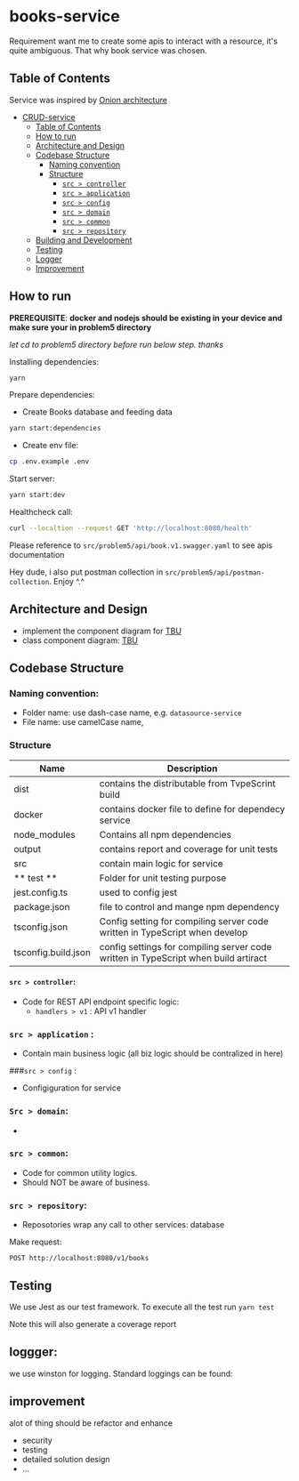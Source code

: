 # books-service

Requirement want me to create some apis to interact with a resource, it's quite ambiguous. That why book service was chosen.

## Table of Contents

Service was inspired by [Onion architecture](https://dev.to/jnavez/make-your-microservices-tastier-by-cooking-them-with-a-sweet-onion-34n2)

-   [CRUD-service](#books-service)
    -   [Table of Contents](#table-of-contents)
    -   [How to run](#how-to-run)
    -   [Architecture and Design](#architecture-and-design)
    -   [Codebase Structure](#codebase-structure)
        -   [Naming convention](#naming-convention)
        -   [Structure](#structure)
            -   [`src > controller`](#src--controller)
            -   [`src > application`](#src--application)
            -   [`src > config`](#src--config)
            -   [`src > domain`](#src--domain)
            -   [`src > common`](#src--common)
            -   [`src > repository`](#src--repository)
    -   [Building and Development](#building-and-development)
    -   [Testing](#testing)
    -   [Logger](#logger)
    - [Improvement](#improvement)

## How to run

**PREREQUISITE**: **docker and nodejs should be existing in your device and make sure your in problem5 directory**

_let cd to problem5 directory before run below step. thanks_

Installing dependencies:

```bash
yarn
```

Prepare dependencies:

-   Create Books database and feeding data

```bash
yarn start:dependencies
```

-   Create env file:

```bash
cp .env.example .env
```

Start server:

```bash
yarn start:dev
```

Healthcheck call:

```bash
curl --localtion --request GET 'http://localhost:8080/health'
```

Please reference to `src/problem5/api/book.v1.swagger.yaml` to see apis documentation

Hey dude, i also put postman collection in `src/problem5/api/postman-collection`. Enjoy ^.^

## Architecture and Design

-   implement the component diagram for [TBU]()
-   class component diagram: [TBU]()

## Codebase Structure

### Naming convention:

-   Folder name: use dash-case name, e.g. `datasource-service`
-   File name: use camelCase name,

### Structure

| Name                | Description                                                                         |
| ------------------- | ----------------------------------------------------------------------------------- |
| dist                | contains the distributable from TvpeScrint build                                    |
| docker              | contains docker file to define for dependecy service                                |
| node_modules        | Contains all npm dependencies                                                       |
| output              | contains report and coverage for unit tests                                         |
| src                 | contain main logic for service                                                      |
| ** test **          | Folder for unit testing purpose                                                     |
| jest.config.ts      | used to config jest                                                                 |
| package.json        | file to control and mange npm dependency                                            |
| tsconfig.json       | Config setting for compiling server code written in TypeScript when develop         |
| tsconfig.build.json | config settings for compiling server code written in TypeScript when build artiract |

#### `src > controller`:

-   Code for REST API endpoint specific logic:
    -   `handlers > v1` : API v1 handler

### `src > application` :

-   Contain main business logic (all biz logic should be contralized in here)

###`src > config` :

-   Configiguration for service

### `Src > domain`:

-

### `src > common`:

-   Code for common utility logics.
-   Should NOT be aware of business.

### `src > repository`:

-   Reposotories wrap any call to other services: database

Make request:

```http
POST http://localhost:8080/v1/books
```

## Testing

We use Jest as our test framework. To execute all the test run `yarn test`

Note this will also generate a coverage report

## loggger:

we use winston for logging.
Standard loggings can be found:

## improvement

alot of thing should be refactor and enhance
- security
- testing
- detailed solution design
- ...